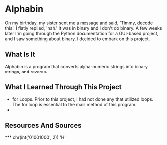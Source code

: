 # Alphabin

On my birthday, my sister sent me a message and said, 'Timmy, decode this.' I flatly replied, 'nah.'
It was in binary and I don't do binary. A few weeks later I'm going through the Python documentation for a GUI-based project, and I saw something about binary. 
I decided to embark on this project.

## What Is It
Alphabin is a program that converts alpha-numeric strings into binary strings, and reverse. 

## What I Learned Through This Project
- for Loops. Prior to this project, I had not done any that utilized loops. The for loop is essential to the main method of this program.
- 

## Resources And Sources

***  chr(int('01001000', 2))
'H'
